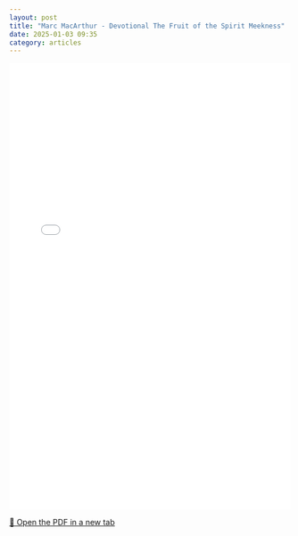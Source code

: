```yaml
---
layout: post
title: "Marc MacArthur - Devotional The Fruit of the Spirit Meekness"
date: 2025-01-03 09:35
category: articles
---
```


<iframe 
    src="{{ '/assets/articles/Marc-MacArthur-Devotional-The-Fruit-of-the-Spirit-Meekness.pdf' | relative_url }}" 
    width="100%" 
    height="800px" 
    style="border: none;">
</iframe>

<p>
    <a href="{{ '/assets/articles/Marc-MacArthur-Devotional-The-Fruit-of-the-Spirit-Meekness.pdf' | relative_url }}" target="_blank">
        📄 Open the PDF in a new tab
    </a>
</p>
